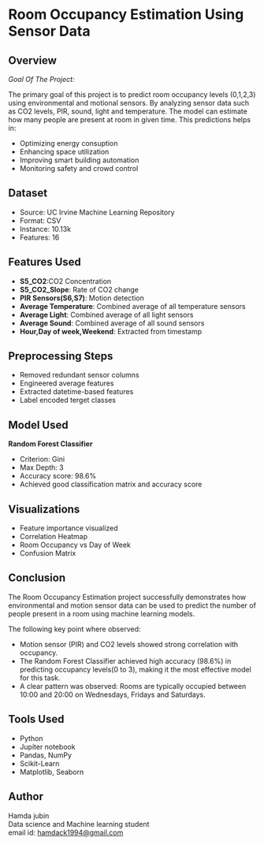 # Room Occupancy Estimation Using Sensor Data  
## Overview    

*Goal Of The Project:* 

  The primary goal of this project is to predict room occupancy levels (0,1,2,3) using environmental and motional sensors. By analyzing sensor data such as CO2 levels, PIR, sound, light and temperature. The model can estimate how many people are present at room in given time. This predictions helps in:  
* Optimizing energy consuption  
* Enhancing space utilization  
* Improving smart building automation
* Monitoring safety and crowd control

## Dataset  
* Source: UC Irvine Machine Learning Repository  
* Format: CSV  
* Instance: 10.13k  
* Features: 16  

## Features Used  
* **S5_CO2**:CO2 Concentration  
* **S5_CO2_Slope**: Rate of CO2 change  
* **PIR Sensors(S6,S7)**: Motion detection  
* **Average Temperature**: Combined average of all temperature sensors  
* **Average Light**: Combined average of all light sensors  
* **Average Sound**: Combined average of all sound sensors  
* **Hour,Day of week,Weekend**: Extracted from timestamp  

## Preprocessing Steps
* Removed redundant sensor columns  
* Engineered average features  
* Extracted datetime-based features  
* Label encoded terget classes  

## Model Used  
**Random Forest Classifier**  
   * Criterion: Gini  
   * Max Depth: 3 
   * Accuracy score: 98.6%  
   * Achieved good classification matrix and accuracy score  
      
## Visualizations  
* Feature importance visualized    
* Correlation Heatmap   
* Room Occupancy vs Day of Week   
* Confusion Matrix
  
## Conclusion  
The Room Occupancy Estimation project successfully demonstrates how environmental and motion sensor data can be used to predict the number of people present in a room using machine learning models.  

The following key point where observed: 
* Motion sensor (PIR) and CO2 levels showed strong correlation with occupancy.
* The Random Forest Classifier achieved high accuracy (98.6%) in predicting occupancy levels(0 to 3), making it the most effective model for this task.
* A clear pattern was observed: Rooms are typically occupied between 10:00 and 20:00 on Wednesdays, Fridays and Saturdays.
##  Tools Used  
* Python  
* Jupiter notebook  
* Pandas, NumPy  
* Scikit-Learn  
* Matplotlib, Seaborn  
## Author 
Hamda jubin    
Data science and Machine learning student   
email id: hamdack1994@gmail.com





   
   
   
  
 


